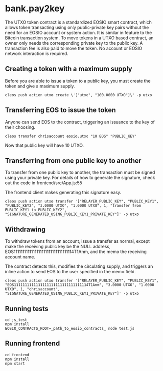 # bank.pay2key

The UTXO token contract is a standardized EOSIO smart contract, which allows token transacting using only public-private key pairs without the need for an EOSIO account or system action. It is similar in feature to the Bitcoin transaction system. To move tokens in a UTXO based contract, an owner only needs the corresponding private key to the public key. A transaction fee is also paid to move the token. No account or EOSIO network interaction is required.

## Creating a token with a maximum supply

Before you are able to issue a token to a public key, you must create the token and give a maximum supply.
```
cleos push action utxo create \'["utxo", "100.0000 UTXO"]\' -p utxo
```

## Transferring EOS to issue the token

Anyone can send EOS to the contract, triggering an issuance to the key of their choosing.
```
cleos transfer chrisaccount eosio.utxo "10 EOS" "PUBLIC_KEY"
```
Now that public key will have 10 UTXO.

## Transferring from one public key to another

To transfer from one public key to another, the transaction must be signed using your private key. For details of how to generate the signature, check out the code in frontend/src/App.js:55

The frontend client makes generating this signature easy.

```
cleos push action utxo transfer '["RELAYER_PUBLIC_KEY", "PUBLIC_KEY1", "PUBLIC_KEY2", "3.0000 UTXO", "1.0000 UTXO", 1, "transfer from PUBLIC_KEY1 to PUBLIC_KEY2", "SIGNATURE_GENERATED_USING_PUBLIC_KEY1_PRIVATE_KEY"]' -p utxo
```

## Withdrawing

To withdraw tokens from an account, issue a transfer as normal, except make the receiving public key be the NULL address, EOS1111111111111111111111111111111114T1Anm, and the memo the receiving account name.

The contract detects this, modifies the circulating supply, and triggers an inline action to send EOS to the user specified in the memo field.

```
cleos push action utxo transfer '["RELAYER_PUBLIC_KEY", "PUBLIC_KEY1", "EOS1111111111111111111111111111111114T1Anm", "3.0000 UTXO", "1.0000 UTXO", 1, "chrisaccount", "SIGNATURE_GENERATED_USING_PUBLIC_KEY1_PRIVATE_KEY"]' -p utxo
```
## Running tests
```
cd js_test
npm install
EOSIO_CONTRACTS_ROOT=_path_to_eosio_contracts_ node test.js
```

## Running frontend
```
cd frontend
npm install
npm start
```
